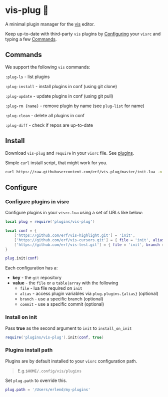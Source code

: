 # vis-plug 🦑

A minimal plugin manager for the [vis](https://github.com/martanne/vis) editor.

Keep up-to-date with third-party `vis` plugins by [Configuring](#Configure) your `visrc` and typing a few [Commands](#Commands).

## Commands

We support the following `vis` commands:

`:plug-ls` - list plugins

`:plug-install` - install plugins in conf (using git clone)

`:plug-update` - update plugins in conf (using git pull)

`:plug-rm {name}` - remove plugin by name (see `plug-list` for name)

`:plug-clean` - delete all plugins in conf

`:plug-diff` - check if repos are up-to-date

## Install

Download `vis-plug` and `require` in your `visrc` file. See [plugins](https://github.com/martanne/vis/wiki/Plugins).

Simple `curl` install script, that might work for you.

```bash
curl https://raw.githubusercontent.com/erf/vis-plug/master/init.lua -o $HOME/.config/vis/plugins/vis-plug/init.lua --create-dirs
```

## Configure

### Configure plugins in visrc

Configure plugins in your `visrc.lua` using a set of URLs like below:

```Lua
local plug = require('plugins/vis-plug')

local conf = {
	['https://github.com/erf/vis-highlight.git'] = 'init',
	['https://github.com/erf/vis-cursors.git'] = { file = 'init', alias = 'C' },
	['https://github.com/erf/vis-test.git'] = { file = 'init', branch = 'other', commit = 'f4849d4' },
}

plug.init(conf)

```

Each configuration has a:

- **key** - the `git` repository
- **value** - the `file` or a `table|array` with the following
	- `file` - lua file required on `init`
	- `alias` - access plugin variables via `plug.plugins.{alias}` (optional)
	- `branch` - use a specific branch (optional)
	- `commit` - use a specific commit (optional)

### Install on init

Pass **true** as the second argument to `init` to `install_on_init`

```Lua
require('plugins/vis-plug').init(conf, true)
```

### Plugins install path

Plugins are by default installed to your `visrc` configuration path. 

>E.g.`$HOME/.config/vis/plugins`

Set `plug.path` to override this.

```Lua
plug.path = '/Users/erlend/my-plugins'
```
